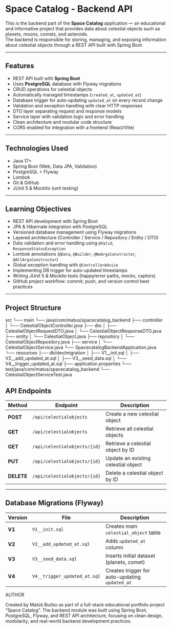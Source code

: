 # Space Catalog - Backend API

This is the backend part of the **Space Catalog** application — an educational and informative project that provides data about celestial objects such as planets, moons, comets, and asteroids.  
The backend is responsible for storing, managing, and exposing information about celestial objects through a REST API built with Spring Boot.

---

## Features

- REST API built with **Spring Boot**
- Uses **PostgreSQL** database with Flyway migrations
- CRUD operations for celestial objects
- Automatically managed timestamps (`created_at`, `updated_at`)
- Database trigger for auto-updating `updated_at` on every record change
- Validation and exception handling with clear HTTP responses
- DTO layer separating request and response models
- Service layer with validation logic and error handling
- Clean architecture and modular code structure
- CORS enabled for integration with a frontend (React/Vite)

---

## Technologies Used

- Java 17+
- Spring Boot (Web, Data JPA, Validation)
- PostgreSQL + Flyway
- Lombok
- Git & GitHub
- JUnit 5 & Mockito (unit testing)

---

## Learning Objectives

- REST API development with Spring Boot
- JPA & Hibernate integration with PostgreSQL
- Versioned database management using Flyway migrations
- Layered architecture (Controller / Service / Repository / Entity / DTO)
- Data validation and error handling using `@Valid`, `ResponseStatusException`
- Lombok annotations (`@Data`, `@Builder`, `@NoArgsConstructor`, `@AllArgsConstructor`)
- Global exception handling with `@ControllerAdvice`
- Implementing DB trigger for auto-updated timestamps
- Writing JUnit 5 & Mockito tests (happy/error paths, mocks, captors)
- GitHub project workflow: commit, push, and version control best practices

---

## Project Structure
src
└── main
└── java/com/matus/spacecatalog_backend
├── controller
│ └── CelestialObjectController.java
├── dto
│ ├── CelestialObjectRequestDTO.java
│ └── CelestialObjectResponseDTO.java
├── entity
│ └── CelestialObject.java
├── repository
│ └── CelestialObjectRepository.java
├── service
│ └── CelestialObjectService.java
└── SpacecatalogBackendApplication.java
└── resources
├── db/dev/migration
│ ├── V1__init.sql
│ ├── V2__add_updated_at.sql
│ ├── V3__seed_data.sql
│ └── V4__trigger_updated_at.sql
├── application.properties
└── test/java/com/matus/spacecatalog_backend
└── CelestialObjectServiceTest.java



## API Endpoints

| Method | Endpoint | Description |
|--------|-----------|-------------|
| **POST** | `/api/celestialobjects` | Create a new celestial object |
| **GET** | `/api/celestialobjects` | Retrieve all celestial objects |
| **GET** | `/api/celestialobjects/{id}` | Retrieve a celestial object by ID |
| **PUT** | `/api/celestialobjects/{id}` | Update an existing celestial object |
| **DELETE** | `/api/celestialobjects/{id}` | Delete a celestial object by ID |

---

## Database Migrations (Flyway)

| Version | File | Description |
|----------|------|-------------|
| **V1** | `V1__init.sql` | Creates main `celestial_object` table |
| **V2** | `V2__add_updated_at.sql` | Adds `updated_at` column |
| **V3** | `V3__seed_data.sql` | Inserts initial dataset (planets, comet) |
| **V4** | `V4__trigger_updated_at.sql` | Creates trigger for auto-updating `updated_at` |


AUTHOR

Created by Matúš Bučko as part of a full-stack educational portfolio project “Space Catalog”.
The backend module was built using Spring Boot, PostgreSQL, Flyway, and REST API architecture, focusing on clean design, modularity, and real-world backend development practices.
